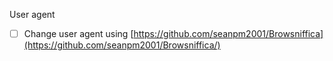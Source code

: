 User agent

- [ ] Change user agent using [https://github.com/seanpm2001/Browsniffica](https://github.com/seanpm2001/Browsniffica/)
